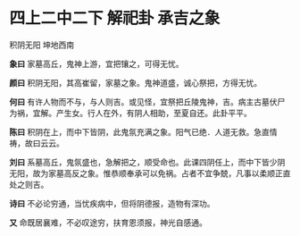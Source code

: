 # 四上二中二下 解祀卦 承吉之象

积阴无阳 坤地西南

**象曰** 家墓高丘，鬼神上游，宜把镶之，可得无忧。

**颜曰** 积阴无阳，其高崔留，家墓之象。鬼神道盛，诚心祭把，方得无忧。

**何曰** 有许人物而不与，与人则吉。或见怪，宜祭把丘陵鬼神，吉。病主古墓伏尸为祸，宜解。产生女。行人在外，有阴人相助，至夏自还。此卦平平。

**陈曰** 积阴在上，而中下皆阴，此鬼氛充满之象。阳气已绝．人道无救。急直情祷，故曰云云。

**刘曰** 系墓高丘，鬼氛盛也，急解把之，顺受命也。此课四阴任上，而中下皆少阴无阳，故为家墓高反之象。惟恭顺奉承可以免祸。占者不宜争兢，凡事以柔顺正直处之则吉。

**诗曰** 不必论穷通，当忧疾病中，但将阴德报，造物有深功。

**又** 命既居襄难，不必叹途穷，扶育恩须报，神光自感通。
